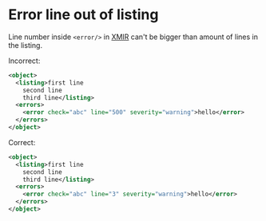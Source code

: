 # Error line out of listing

Line number inside `<error/>` in [XMIR] can't be bigger than amount of lines
in the listing.

Incorrect:

```xml
<object>
  <listing>first line
    second line
    third line</listing>
  <errors>
    <error check="abc" line="500" severity="warning">hello</error>
  </errors>
</object>
```

Correct:

```xml
<object>
  <listing>first line
    second line
    third line</listing>
  <errors>
    <error check="abc" line="3" severity="warning">hello</error>
  </errors>
</object>
```

[XMIR]: https://news.eolang.org/2022-11-25-xmir-guide.html